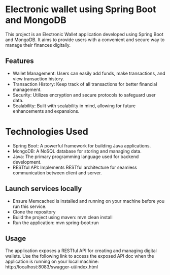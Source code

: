 # Electronic wallet using Spring Boot and MongoDB
This project is an Electronic Wallet application developed using Spring Boot and MongoDB. It aims to provide users with a convenient and secure way to manage their finances digitally.

## Features
- Wallet Management: Users can easily add funds, make transactions, and view transaction history.
- Transaction History: Keep track of all transactions for better financial management.
- Security: Utilizes encryption and secure protocols to safeguard user data.
- Scalability: Built with scalability in mind, allowing for future enhancements and expansions.

# Technologies Used
- Spring Boot: A powerful framework for building Java applications.
- MongoDB: A NoSQL database for storing and managing data.
- Java: The primary programming language used for backend development.
- RESTful API: Implements RESTful architecture for seamless communication between client and server.

## Launch services locally
- Ensure Memcached is installed and running on your machine before you run this service.
- Clone the repository
- Build the project using maven: mvn clean install
- Run the application: mvn spring-boot:run

## Usage
The application exposes a RESTful API for creating and managing digital wallets. Use the following link to access the exposed API doc when the application is running on your local machine: http://localhost:8083/swagger-ui/index.html

